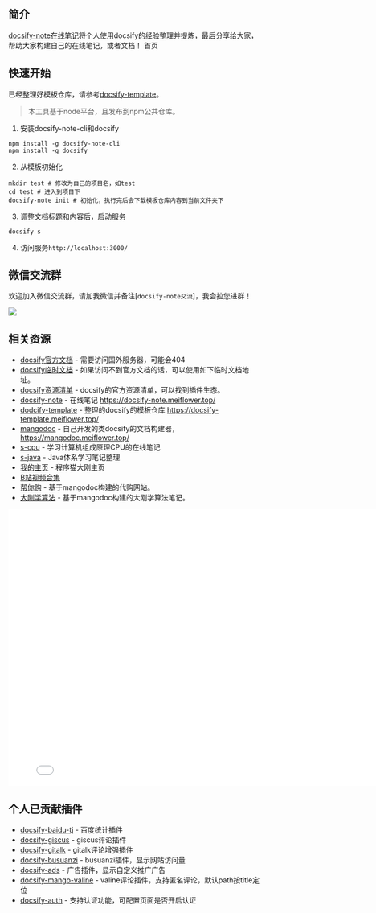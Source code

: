 ## 简介
[docsify-note在线笔记](https://gitee.com/mgang/docsify-note)将个人使用docsify的经验整理并提炼，最后分享给大家，帮助大家构建自己的在线笔记，或者文档！
首页
## 快速开始
已经整理好模板仓库，请参考[docsify-template](https://mg0324.github.io/docsify-template/#/)。

> 本工具基于node平台，且发布到npm公共仓库。

1. 安装docsify-note-cli和docsify

``` shell
npm install -g docsify-note-cli
npm install -g docsify
```

2. 从模板初始化

``` shell
mkdir test # 修改为自己的项目名，如test
cd test # 进入到项目下
docsify-note init # 初始化，执行完后会下载模板仓库内容到当前文件夹下
```

3. 调整文档标题和内容后，启动服务

``` shell
docsify s
```

4. 访问服务`http://localhost:3000/`


## 微信交流群
欢迎加入微信交流群，请加我微信并备注[`docsify-note交流`]，我会拉您进群！

![](https://res.meiflower.top/.netlify/images?url=/docsify-note/mango-wx.jpeg&w=300)

## 相关资源
* [docsify官方文档](https://docsify.js.org/#/zh-cn/) - 需要访问国外服务器，可能会404
* [docsify临时文档](https://mg0324.github.io/docs-zh/#/) - 如果访问不到官方文档的话，可以使用如下临时文档地址。
* [docsify资源清单](https://docsify.js.org/#/zh-cn/awesome) - docsify的官方资源清单，可以找到插件生态。
* [docsify-note](https://mg0324.github.io/docsify-note/) - 在线笔记 https://docsify-note.meiflower.top/
* [dodcify-template](https://mg0324.github.io/docsify-template/) - 整理的docsify的模板仓库 https://docsify-template.meiflower.top/
* [mangodoc](https://mg0324.github.io/mangodoc/#/) - 自己开发的类docsify的文档构建器，https://mangodoc.meiflower.top/
* [s-cpu](https://mgang.gitee.io/s-cpu/#/) - 学习计算机组成原理CPU的在线笔记
* [s-java](https://mg0324.github.io/s-java/#/) - Java体系学习笔记整理
* [我的主页](https://mg.meiflower.top/) - 程序猫大刚主页
* [B站视频合集](https://space.bilibili.com/1174515315/channel/collectiondetail?sid=1017117&ctype=0)
* [帮你购](https://mg.meiflower.top/bng/#/) - 基于mangodoc构建的代购网站。
* [大刚学算法](https://alg.meiflower.top) - 基于mangodoc构建的大刚学算法笔记。


<iframe style="width:800px;min-height:550px;" src="//player.bilibili.com/player.html?aid=480251272&bvid=BV1UT411272V&cid=964518458&page=1" scrolling="no" border="0" frameborder="no" framespacing="0" allowfullscreen="true"> </iframe>

## 个人已贡献插件
* [docsify-baidu-tj](https://github.com/mg0324/docsify-baidu-tj) - 百度统计插件
* [docsify-giscus](https://github.com/mg0324/docsify-giscus) - giscus评论插件
* [docsify-gitalk](https://github.com/mg0324/docsify-gitalk) - gitalk评论增强插件
* [docsify-busuanzi](https://github.com/mg0324/docsify-busuanzi) - busuanzi插件，显示网站访问量
* [docsify-ads](https://github.com/mg0324/docsify-ads) - 广告插件，显示自定义推广广告
* [docsify-mango-valine](https://www.npmjs.com/package/docsify-mango-valine) - valine评论插件，支持匿名评论，默认path按title定位
* [docsify-auth](https://github.com/mg0324/docsify-auth) - 支持认证功能，可配置页面是否开启认证
